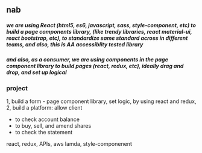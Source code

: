 ## nab

##### we are using React (html5, es6, javascript, sass, style-component, etc) to build a page components library, (like trendy libraries, react material-ui, react bootstrap, etc), to standardize same standard across in different teams, and also, this is AA accessiblity tested library

##### and also, as a consumer, we are using components in the page component library to build pages (react, redux, etc), ideally drag and drop, and set up logical

### project
1, build a form - page component library, set logic, by using react and redux, 
2, build a platform: allow client
- to check account balance
- to buy, sell, and amend shares
- to check the statement

react, redux, APIs, aws lamda, style-componenent
